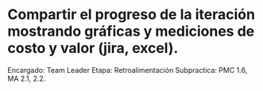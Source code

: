 # Compartir el progreso de la iteración mostrando gráficas y mediciones de costo y valor (jira, excel).

Encargado: Team Leader
Etapa: Retroalimentación
Subpractica: PMC 1.6, MA 2.1, 2.2.